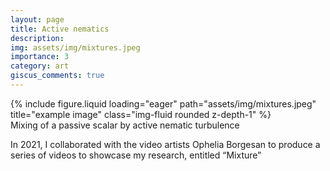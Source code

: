 ```yaml
---
layout: page
title: Active nematics
description: 
img: assets/img/mixtures.jpeg
importance: 3
category: art
giscus_comments: true
---
```


<div class="row">
    <div class="col-sm mt-3 mt-md-0">
        {% include figure.liquid loading="eager" path="assets/img/mixtures.jpeg" title="example image" class="img-fluid rounded z-depth-1" %}
    </div>
</div>
<div class="caption">
    Mixing of a passive scalar by active nematic turbulence 
</div>

In 2021, I collaborated with the video artists Ophelia Borgesan to produce a series of videos to showcase my research, entitled “Mixture”